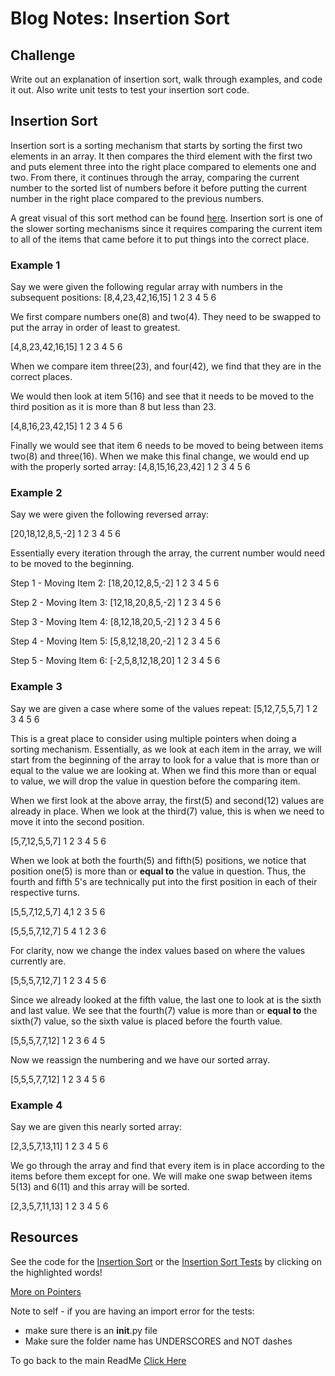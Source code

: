 # Blog Notes: Insertion Sort

## Challenge

Write out an explanation of insertion sort, walk through examples, and code it out. Also write unit tests to test your insertion sort code.

## Insertion Sort

Insertion sort is a sorting mechanism that starts by sorting the first two elements in an array. It then compares the third element with the first two and puts element three into the right place compared to elements one and two. From there, it continues through the array, comparing the current number to the sorted list of numbers before it before putting the current number in the right place compared to the previous numbers.

A great visual of this sort method can be found [here](https://www.toptal.com/developers/sorting-algorithms). Insertion sort is one of the slower sorting mechanisms since it requires comparing the current item to all of the items that came before it to put things into the correct place.

### Example 1
Say we were given the following regular array with numbers in the subsequent positions:
[8,4,23,42,16,15]
 1 2 3  4  5  6

We first compare numbers one(8) and two(4). They need to be swapped to put the array in order of least to greatest.

[4,8,23,42,16,15]
 1 2 3  4  5  6

When we compare item three(23), and four(42), we find that they are in the correct places.

We would then look at item 5(16) and see that it needs to be moved to the third position as it is more than 8 but less than 23.

[4,8,16,23,42,15]
 1 2 3  4  5  6

Finally we would see that item 6 needs to be moved to being between items two(8) and three(16). When we make this final change, we would end up with the properly sorted array:
[4,8,15,16,23,42]
 1 2 3  4  5  6

### Example 2

Say we were given the following reversed array:

[20,18,12,8,5,-2]
 1  2  3  4 5  6

Essentially every iteration through the array, the current number would need to be moved to the beginning.

Step 1 - Moving Item 2:
[18,20,12,8,5,-2]
 1  2  3  4 5  6

Step 2 - Moving Item 3:
[12,18,20,8,5,-2]
 1  2  3  4 5  6

Step 3 - Moving Item 4:
[8,12,18,20,5,-2]
 1 2  3  4  5  6

Step 4 - Moving Item 5:
[5,8,12,18,20,-2]
 1 2  3  4  5  6

Step 5 - Moving Item 6:
[-2,5,8,12,18,20]
 1  2 3  4  5  6


### Example 3

Say we are given a case where some of the values repeat:
[5,12,7,5,5,7]
 1  2 3 4 5 6

This is a great place to consider using multiple pointers when doing a sorting mechanism. Essentially, as we look at each item in the array, we will start from the beginning of the array to look for a value that is more than or equal to the value we are looking at. When we find this more than or equal to value, we will drop the value in question before the comparing item.

When we first look at the above array, the first(5) and second(12) values are already in place. When we look at the third(7) value, this is when we need to move it into the second position.

[5,7,12,5,5,7]
 1  2 3 4 5 6

When we look at both the fourth(5) and fifth(5) positions, we notice that position one(5) is more than or **equal to** the value in question. Thus, the fourth and fifth 5's are technically put into the first position in each of their respective turns.

[5,5,7,12,5,7]
 4,1 2  3 5 6

[5,5,5,7,12,7]
 5 4 1 2  3 6

For clarity, now we change the index values based on where the values currently are.

[5,5,5,7,12,7]
 1 2 3 4  5 6

Since we already looked at the fifth value, the last one to look at is the sixth and last value. We see that the fourth(7) value is more than or **equal to** the sixth(7) value, so the sixth value is placed before the fourth value.

[5,5,5,7,7,12]
 1 2 3 6 4  5

Now we reassign the numbering and we have our sorted array.

[5,5,5,7,7,12]
 1 2 3 4 5 6

### Example 4

Say we are given this nearly sorted array:

[2,3,5,7,13,11]
 1 2 3 4  5  6

We go through the array and find that every item is in place according to the items before them except for one. We will make one swap between items 5(13) and 6(11) and this array will be sorted.

[2,3,5,7,11,13]
 1 2 3 4  5  6


## Resources

See the code for the [Insertion Sort](sorting/insertion/insertion_code.py) or the [Insertion Sort Tests](sorting/insertion/test_insertion_code.py) by clicking on the highlighted words!

[More on Pointers](https://thispointer.com/python-how-to-insert-an-element-at-specific-index-in-list/)

Note to self - if you are having an import error for the tests:

- make sure there is an __init__.py file
- Make sure the folder name has UNDERSCORES and NOT dashes

To go back to the main ReadMe [Click Here](../../README.md)
